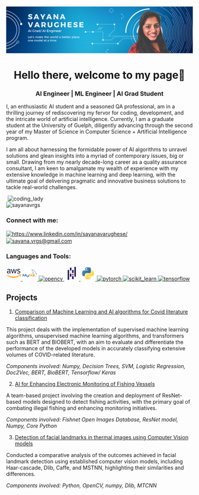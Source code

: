 ![logo](https://github.com/SayanaVrgs/SayanaVrgs/blob/main/Github%20banner%20main.png)
<h1 align="center">Hello there, welcome to my page👋 </h1>
<h3 align="center">AI Engineer | ML Engineer | AI Grad Student</h3>

I, an enthusiastic AI student and a seasoned QA professional, am in a thrilling journey of rediscovering my fervor for coding, development, and the intricate world of artificial intelligence. Currently, I am a graduate student at the University of Guelph, diligently advancing through the second year of my Master of Science in Computer Science + Artificial Intelligence program.

I am all about harnessing the formidable power of AI algorithms to unravel solutions and glean insights into a myriad of contemporary issues, big or small. Drawing from my nearly decade-long career as a quality assurance consultant, I am keen to amalgamate my wealth of experience with my extensive knowledge in machine learning and deep learning, with the ultimate goal of delivering pragmatic and innovative business solutions to tackle real-world challenges.

<img align="right" alt="coding_lady" width="500" src="https://media.tenor.com/S59bPkT0pqcAAAAC/programming.gif">

<p align="left"> <img src="https://komarev.com/ghpvc/?username=sayanavrgs&label=Profile%20views&color=0e75b6&style=flat" alt="sayanavrgs" /> </p>

<h3 align="left">Connect with me:</h3>
<p align="left">
<a href="https://www.linkedin.com/in/sayanavarughese/" target="blank"><img align="center" src="https://img.shields.io/badge/linkedin-%230077B5.svg?style=for-the-badge&logo=linkedin&logoColor=white" alt="https://www.linkedin.com/in/sayanavarughese/" height="30" width="110" /></a>
<a href="mailto:sayana.vrgs@gmail.com" target="blank"><img align="center" src="https://img.shields.io/badge/Gmail-D14836?style=for-the-badge&logo=gmail&logoColor=white" alt="sayana.vrgs@gmail.com" height="30" width="75" /></a>
</p>

<h3 align="left">Languages and Tools:</h3>
<p align="left"> <a href="https://aws.amazon.com" target="_blank" rel="noreferrer"> <img src="https://raw.githubusercontent.com/devicons/devicon/master/icons/amazonwebservices/amazonwebservices-original-wordmark.svg" alt="aws" width="40" height="40"/> </a> <a href="https://www.mysql.com/" target="_blank" rel="noreferrer"> <img src="https://raw.githubusercontent.com/devicons/devicon/master/icons/mysql/mysql-original-wordmark.svg" alt="mysql" width="40" height="40"/> </a> <a href="https://opencv.org/" target="_blank" rel="noreferrer"> <img src="https://www.vectorlogo.zone/logos/opencv/opencv-icon.svg" alt="opencv" width="40" height="40"/> </a> <a href="https://pandas.pydata.org/" target="_blank" rel="noreferrer"> <img src="https://raw.githubusercontent.com/devicons/devicon/2ae2a900d2f041da66e950e4d48052658d850630/icons/pandas/pandas-original.svg" alt="pandas" width="40" height="40"/> </a> <a href="https://www.python.org" target="_blank" rel="noreferrer"> <img src="https://raw.githubusercontent.com/devicons/devicon/master/icons/python/python-original.svg" alt="python" width="40" height="40"/> </a> <a href="https://pytorch.org/" target="_blank" rel="noreferrer"> <img src="https://www.vectorlogo.zone/logos/pytorch/pytorch-icon.svg" alt="pytorch" width="40" height="40"/> </a> <a href="https://scikit-learn.org/" target="_blank" rel="noreferrer"> <img src="https://upload.wikimedia.org/wikipedia/commons/0/05/Scikit_learn_logo_small.svg" alt="scikit_learn" width="40" height="40"/> </a> <a href="https://www.tensorflow.org" target="_blank" rel="noreferrer"> <img src="https://www.vectorlogo.zone/logos/tensorflow/tensorflow-icon.svg" alt="tensorflow" width="40" height="40"/> </a> </p>

## Projects

1. [Comparison of Machine Learning and AI algorithms for Covid literature classification](https://github.com/SayanaVrgs/Comparison_of_Machine_Learning_and_AI_algorithms_for_Covid_literature_classification)

This project deals with the implementation of supervised machine learning algorithms, unsupervised machine learning algorithms, and transformers such as  BERT and BIOBERT, with an aim to evaluate and differentiate the performance of the developed models in accurately classifying extensive volumes of COVID-related literature.

_Components involved: Numpy, Decision Trees, SVM, Logistic Regression, Doc2Vec, BERT, BioBERT, Tensorflow/ Keras_

2. [AI for Enhancing Electronic Monitoring of Fishing Vessels](https://github.com/SayanaVrgs/AI_for_Enhancing_Electronic_Monitoring_of_Fishing_Vessels)

A team-based project involving the creation and deployment of ResNet-based models designed to detect fishing activities, with the primary goal of combating illegal fishing and enhancing monitoring initiatives. 

_Components involved: Fishnet Open Images Database, ResNet model, Numpy, Core Python_

3. [Detection of facial landmarks in thermal images using Computer Vision models](https://github.com/SayanaVrgs/Detection_of_facial_landmarks_in_thermal_images_using_Computer_Vision_models)

Conducted a comparative analysis of the outcomes achieved in facial landmark detection using established computer vision models, including Haar-cascade, Dlib, Caffe, and MSTNN, highlighting their similarities and differences.

_Components involved: Python, OpenCV, numpy, Dlib, MTCNN_
